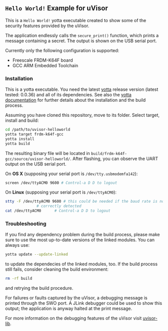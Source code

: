 ## `Hello World!` Example for uVisor

This is a `Hello World!` yotta executable created to show some of the security features provided by the uVisor.

The application endlessly calls the `secure_print()` function, which prints a message containing a secret. The output is shown on the USB serial port.

Currently only the following configuration is supported:
- Freescale FRDM-K64F board
- GCC ARM Embedded Toolchain

### Installation

This is a yotta executable. You need the latest [yotta](https://github.com/ARMmbed/yotta) release version (latest tested: 0.0.36) and all of its dependencies. See also the [yotta documentation](http://armmbed.github.io/yotta/) for further details about the installation and the build process.

Assuming you have cloned this repository, move to its folder. Select target, install and build:
```bash
cd /path/to/uvisor-helloworld
yotta target frdm-k64f-gcc
yotta install
yotta build
```

The resulting binary file will be located in `build/frdm-k64f-gcc/source/uvisor-helloworld/`. After flashing, you can observe the UART output on the USB serial port.

On **OS X** (supposing your serial port is `/dev/tty.usbmodemfa142`):
```bash
screen /dev/ttyACM0 9600 # Control-a D D to logout
```
On **Linux** (supposing your serial port is `/dev/ttyACM0`):
```bash
stty -F /dev/ttyACM0 9600 # this could be needed if the baud rate is not
			  # correctly detected
cat /dev/ttyACM0	  # Control-a D D to logout
```

### Troubleshooting
If you find any dependency problem during the build process, please make sure to use the most up-to-date versions of the linked modules. You can always use:
```bash
yotta update --update-linked
```
to update the dependecies of the linked modules, too. If the build process still fails, consider cleaning the build environment:
```bash
rm -rf build
```
and retrying the build procedure.

For failures or faults captured by the uVisor, a debugging message is printed through the SWO port. A JLink debugger could be used to show this output; the application is anyway halted at the print message.

For more information on the debugging features of the uVisor visit [uvisor-lib](https://github.com/ARMmbed/uvisor).
